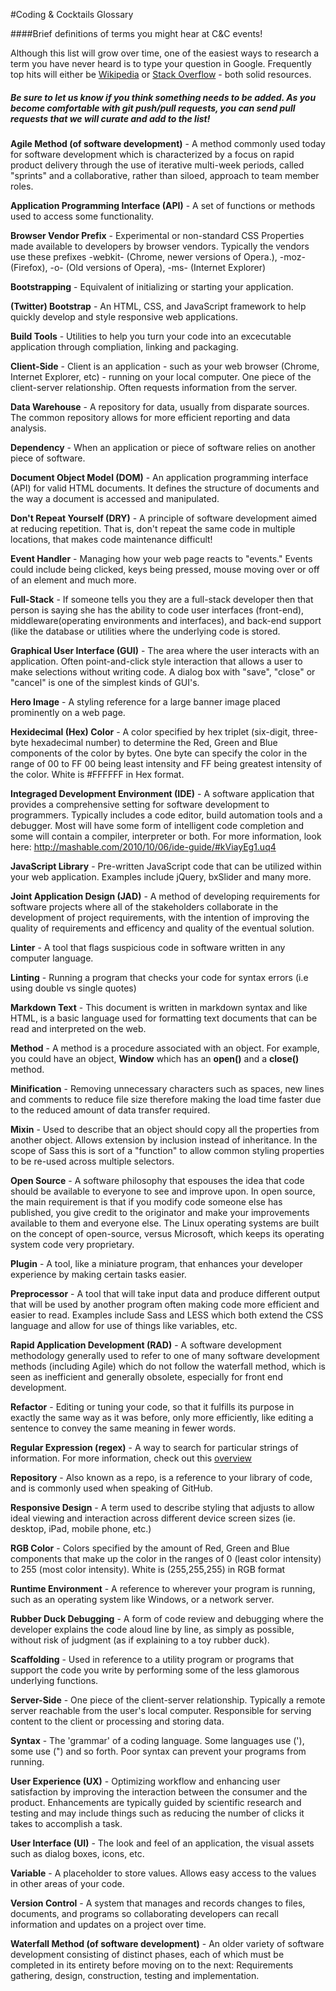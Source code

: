 #Coding & Cocktails Glossary

####Brief definitions of terms you might hear at C&C events!

Although this list will grow over time, one of the easiest ways to research a term you have never heard is to type your question in Google. Frequently top hits will either be [Wikipedia](http://wikipedia.org) or [Stack Overflow](http://stackoverflow.com) - both solid resources.

##### Be sure to let us know if you think something needs to be added. As you become comfortable with git push/pull requests, you can send pull requests that we will curate and add to the list!

**Agile Method (of software development)** - A method commonly used today for software development which is characterized by a focus on rapid product delivery through the use of iterative multi-week periods, called "sprints" and a collaborative, rather than siloed, approach to team member roles.

**Application Programming Interface (API)** - A set of functions or methods used to access some functionality.

**Browser Vendor Prefix** - Experimental or non-standard CSS Properties made available to developers by browser vendors. Typically the vendors use these prefixes -webkit- (Chrome, newer versions of Opera.), -moz- (Firefox), -o- (Old versions of Opera), -ms- (Internet Explorer)

**Bootstrapping** - Equivalent of initializing or starting your application.

**(Twitter) Bootstrap** - An HTML, CSS, and JavaScript framework to help quickly develop and style responsive web applications.

**Build Tools** -  Utilities to help you turn your code into an excecutable application through compliation, linking and packaging.

**Client-Side** - Client is an application - such as your web browser (Chrome, Internet Explorer, etc) - running on your local computer.  One piece of the client-server relationship.  Often requests information from the server.

**Data Warehouse** - A repository for data, usually from disparate sources. The common repository allows for more efficient reporting and data analysis.

**Dependency** - When an application or piece of software relies on another piece of software.

**Document Object Model (DOM)** - An application programming interface (API) for valid HTML documents. It defines the structure of documents and the way a document is accessed and manipulated.

**Don't Repeat Yourself (DRY)** - A principle of software development aimed at reducing repetition.  That is, don't repeat the same code in multiple locations, that makes code maintenance difficult!

**Event Handler** - Managing how your web page reacts to "events." Events could include being clicked, keys being pressed, mouse moving over or off of an element and much more.

**Full-Stack** - If someone tells you they are a full-stack developer then that person is saying she has the ability to code user interfaces (front-end), middleware(operating environments and interfaces), and back-end support (like the database or utilities where the underlying code is stored.

**Graphical User Interface (GUI)** - The area where the user interacts with an application. Often point-and-click style interaction that allows a user to make selections without writing code. A dialog box with "save", "close" or "cancel" is one of the simplest kinds of GUI's.

**Hero Image** - A styling reference for a large banner image placed prominently on a web page.

**Hexidecimal (Hex) Color** - A color specified by hex triplet (six-digit, three-byte hexadecimal number) to determine the Red, Green and Blue components of the color by bytes. One byte can specify the color in the range of 00 to FF 00 being least intensity and FF being greatest intensity of the color. White is #FFFFFF in Hex format.

**Integraged Development Environment (IDE)** - A software application that provides a comprehensive setting for software development to programmers.  Typically includes a code editor, build automation tools and a debugger.  Most will have some form of intelligent code completion and some will contain a compiler, interpreter or both. For more information, look here:  http://mashable.com/2010/10/06/ide-guide/#kViayEg1.uq4

**JavaScript Library** - Pre-written JavaScript code that can be utilized within your web application.  Examples include jQuery, bxSlider and many more.

**Joint Application Design (JAD)** - A method of developing requirements for software projects where all of the stakeholders collaborate in the development of project requirements, with the intention of improving the quality of requirements and efficency and quality of the eventual solution.

**Linter**  - A tool that flags suspicious code in software written in any computer language.

**Linting** - Running a program that checks your code for syntax errors (i.e using double vs single quotes)

**Markdown Text** - This document is written in markdown syntax and like HTML, is a basic language used for formatting text documents that can be read and interpreted on the web.

**Method** - A method is a procedure associated with an object. For example, you could have an object, **Window** which has an **open()** and a **close()** method.

**Minification** - Removing unnecessary characters such as spaces, new lines and comments to reduce file size therefore making the load time faster due to the reduced amount of data transfer required.

**Mixin** - Used to describe that an object should copy all the properties from another object.  Allows extension by inclusion instead of inheritance. In the scope of Sass this is sort of a "function" to allow common styling properties to be re-used across multiple selectors.

**Open Source** - A software philosophy that espouses the idea that code should be available to everyone to see and improve upon.  In open source, the main requirement is that if you modify code someone else has published, you give credit to the originator and make your improvements available to them and everyone else. The Linux operating systems are built on the concept of open-source, versus Microsoft, which keeps its operating system code very proprietary.

**Plugin** - A tool, like a miniature program, that enhances your developer experience by making certain tasks easier.

**Preprocessor** - A tool that will take input data and produce different output that will be used by another program often making code more efficient and easier to read.  Examples include Sass and LESS which both extend the CSS language and allow for use of things like variables, etc.

**Rapid Application Development (RAD)** - A software development methodology generally used to refer to one of many software development methods (including Agile) which do not follow the waterfall method, which is seen as inefficient and generally obsolete, especially for front end development.

**Refactor** - Editing or tuning your code, so that it fulfills its purpose in exactly the same way as it was before, only more efficiently, like editing a sentence to convey the same meaning in fewer words.

**Regular Expression (regex)**  - A way to search for particular strings of information.  For more information, check out this [overview](http://www.regular-expressions.info/)

**Repository** - Also known as a repo, is a reference to your library of code, and is commonly used when speaking of GitHub.

**Responsive Design** - A term used to describe styling that adjusts to allow ideal viewing and interaction across different device screen sizes (ie. desktop, iPad, mobile phone, etc.)

**RGB Color** - Colors specified by the amount of Red, Green and Blue components that make up the color in the ranges of 0 (least color intensity) to 255 (most color intensity). White is (255,255,255) in RGB format

**Runtime Environment** - A reference to wherever your program is running, such as an operating system like Windows, or a network server.

**Rubber Duck Debugging** - A form of code review and debugging where the developer explains the code aloud line by line, as simply as possible, without risk of judgment (as if explaining to a toy rubber duck).

**Scaffolding** - Used in reference to a utility program or programs that support the code you write by performing some of the less glamorous underlying functions.

**Server-Side** - One piece of the client-server relationship.  Typically a remote server reachable from the user's local computer.  Responsible for serving content to the client or processing and storing data.

**Syntax** - The 'grammar' of a coding language. Some languages use ('), some use (") and so forth. Poor syntax can prevent your programs from running.

**User Experience (UX)** - Optimizing workflow and enhancing user satisfaction by improving the interaction between the consumer and the product. Enhancements are typically guided by scientific research and testing and may include things such as reducing the number of clicks it takes to accomplish a task.

**User Interface (UI)** - The look and feel of an application, the visual assets such as dialog boxes, icons, etc.

**Variable** - A placeholder to store values. Allows easy access to the values in other areas of your code.

**Version Control** - A system that manages and records changes to files, documents, and programs so collaborating developers can recall information and updates on a project over time.

**Waterfall Method (of software development)** - An older variety of software development consisting of distinct phases, each of which must be completed in its entirety before moving on to the next: Requirements gathering, design, construction, testing and implementation.
